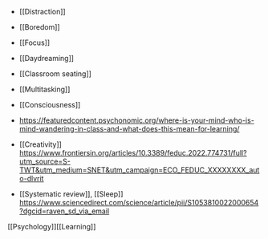   - [[Distraction]]
  - [[Boredom]]
  - [[Focus]]
  - [[Daydreaming]]
  - [[Classroom seating]]
  - [[Multitasking]]
  - [[Consciousness]]

  - https://featuredcontent.psychonomic.org/where-is-your-mind-who-is-mind-wandering-in-class-and-what-does-this-mean-for-learning/

  - [[Creativity]]
    https://www.frontiersin.org/articles/10.3389/feduc.2022.774731/full?utm_source=S-TWT&utm_medium=SNET&utm_campaign=ECO_FEDUC_XXXXXXXX_auto-dlvrit

  - [[Systematic review]],
    [[Sleep]]
    https://www.sciencedirect.com/science/article/pii/S1053810022000654?dgcid=raven_sd_via_email

[[Psychology]][[Learning]]